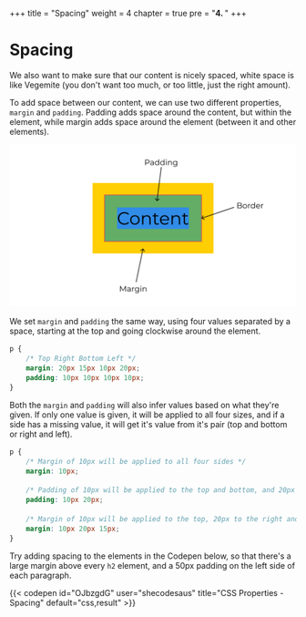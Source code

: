 +++
title = "Spacing"
weight = 4
chapter = true
pre = "<b>4. </b>"
+++

# Spacing

We also want to make sure that our content is nicely spaced, white space is like Vegemite (you don't want too much, or too little, just the right amount).

To add space between our content, we can use two different properties, `margin` and `padding`. Padding adds space around the content, but within the element, while margin adds space around the element (between it and other elements).

![](images/margins_padding.png)

We set `margin` and `padding` the same way, using four values separated by a space, starting at the top and going clockwise around the element.

```css
p {
	/* Top Right Bottom Left */
	margin: 20px 15px 10px 20px;
	padding: 10px 10px 10px 10px;
}
```

Both the `margin` and `padding` will also infer values based on what they're given. If only one value is given, it will be applied to all four sizes, and if a side has a missing value, it will get it's value from it's pair (top and bottom or right and left).

```css
p {
	/* Margin of 10px will be applied to all four sides */
	margin: 10px;

	/* Padding of 10px will be applied to the top and bottom, and 20px will be applied to the right and left sizes */
	padding: 10px 20px;

	/* Margin of 10px will be applied to the top, 20px to the right and left sides and 15px to the bottom */
	margin: 10px 20px 15px;
}
```

Try adding spacing to the elements in the Codepen below, so that there's a large margin above every `h2` element, and a 50px padding on the left side of each paragraph.

{{< codepen id="OJbzgdG" user="shecodesaus" title="CSS Properties - Spacing" default="css,result" >}}
